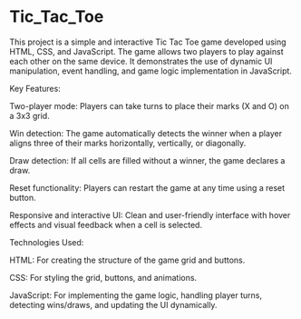 # Tic_Tac_Toe
This project is a simple and interactive Tic Tac Toe game developed using HTML, CSS, and JavaScript. The game allows two players to play against each other on the same device. It demonstrates the use of dynamic UI manipulation, event handling, and game logic implementation in JavaScript.

Key Features:

Two-player mode: Players can take turns to place their marks (X and O) on a 3x3 grid.

Win detection: The game automatically detects the winner when a player aligns three of their marks horizontally, vertically, or diagonally.

Draw detection: If all cells are filled without a winner, the game declares a draw.

Reset functionality: Players can restart the game at any time using a reset button.

Responsive and interactive UI: Clean and user-friendly interface with hover effects and visual feedback when a cell is selected.

Technologies Used:

HTML: For creating the structure of the game grid and buttons.

CSS: For styling the grid, buttons, and animations.

JavaScript: For implementing the game logic, handling player turns, detecting wins/draws, and updating the UI dynamically.
